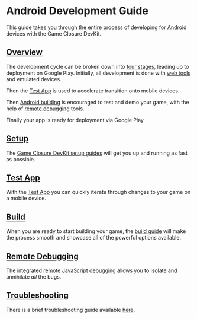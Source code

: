 # Android Development Guide

This guide takes you through the entire process of developing for Android devices with the Game Closure DevKit.

## [Overview](./android-stages.html)

The development cycle can be broken down into [four stages](./android-stages.html), leading up to deployment on Google Play.  Initially, all development is done with [web tools](../guide/install.html) and emulated devices.

Then the [Test App](./android-test-app.html) is used to accelerate transition onto mobile devices.

Then [Android building](./android-build.html) is encouraged to test and demo your game, with the help of [remote debugging](./android-remote-debug.html) tools.

Finally your app is ready for deployment via Google Play.

## [Setup](./android-setup.html)

The [Game Closure DevKit setup guides](./android-setup.html) will get you up and running as fast as possible.

## [Test App](./android-test-app.html)

With the [Test App](./android-test-app.html) you can quickly iterate through changes to your game on a mobile device.

## [Build](./android-build.html)

When you are ready to start building your game, the [build guide](./android-build.html) will make the process smooth and showcase all of the powerful options available.

## [Remote Debugging](./android-remote-debug.html)

The integrated [remote JavaScript debugging](./android-remote-debug.html) allows you to isolate and annihilate *all* the bugs.

## [Troubleshooting](./android-troubleshooting.html)

There is a brief troubleshooting guide available [here](./android-troubleshooting.html).
